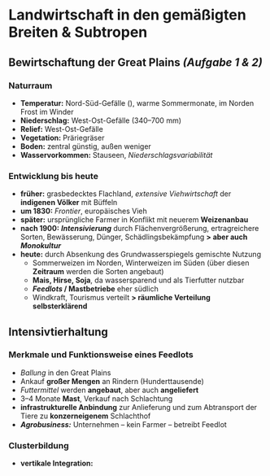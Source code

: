 # Landwirtschaft in den gemäßigten Breiten & Subtropen

## Bewirtschaftung der Great Plains *(Aufgabe 1 & 2)*

### Naturraum
- **Temperatur:** Nord-Süd-Gefälle (), warme Sommermonate, im Norden Frost im Winder
- **Niederschlag:** West-Ost-Gefälle (340–700 mm)
- **Relief:** West-Ost-Gefälle
- **Vegetation:** Präriegräser
- **Boden:** zentral günstig, außen weniger
- **Wasservorkommen:** Stauseen, *Niederschlagsvariabilität*

### Entwicklung bis heute
- **früher:** grasbedecktes Flachland, *extensive Viehwirtschaft* der **indigenen Völker** mit Büffeln
- **um 1830:** *Frontier*, europäisches Vieh
- **später:** ursprüngliche Farmer in Konflikt mit neuerem **Weizenanbau**
- **nach 1900:** ***Intensivierung*** durch Flächenvergrößerung, ertragreichere Sorten, Bewässerung, Dünger, Schädlingsbekämpfung **> aber auch *Monokultur***
- **heute:** durch Absenkung des Grundwasserspiegels gemischte Nutzung
	- Sommerweizen im Norden, Winterweizen im Süden (über diesen **Zeitraum** werden die Sorten angebaut)
	- **Mais, Hirse, Soja**, da wassersparend und als Tierfutter nutzbar
	- ***Feedlots* / Mastbetriebe** eher südlich
	- Windkraft, Tourismus verteilt
	**> räumliche Verteilung selbsterklärend**

## Intensivtierhaltung

### Merkmale und Funktionsweise eines Feedlots
- *Ballung* in den Great Plains
- Ankauf **großer Mengen** an Rindern (Hunderttausende)
- *Futtermittel* werden **angebaut**, aber auch **angeliefert**
- 3–4 Monate **Mast**, Verkauf nach Schlachtung
- **infrastrukturelle Anbindung** zur Anlieferung und zum Abtransport der Tiere zu **konzerneigenem** Schlachthof
- ***Agrobusiness:*** Unternehmen – kein Farmer – betreibt Feedlot

### Clusterbildung
- **vertikale Integration:**
<!--stackedit_data:
eyJoaXN0b3J5IjpbLTE4MDE1MTg5NTgsLTE4NTQ0Mjg5NjUsMT
A4OTA3NzQxNywxNzgyMjQwNTU3XX0=
-->